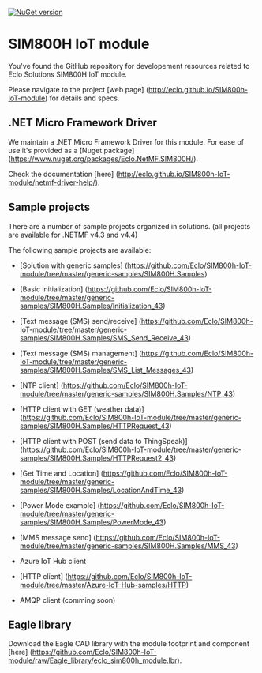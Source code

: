 [![NuGet version](https://badge.fury.io/nu/Eclo.NetMF.SIM800H.svg)](https://badge.fury.io/nu/Eclo.NetMF.SIM800H)


# SIM800H IoT module

You've found the GitHub repository for developement resources related to Eclo Solutions SIM800H IoT module.

Please navigate to the project [web page] (http://eclo.github.io/SIM800h-IoT-module) for details and specs. 


## .NET Micro Framework Driver

We maintain a .NET Micro Framework Driver for this module. For ease of use it's provided as a [Nuget package] (https://www.nuget.org/packages/Eclo.NetMF.SIM800H/).

Check the documentation [here] (http://eclo.github.io/SIM800h-IoT-module/netmf-driver-help/).


## Sample projects

There are a number of sample projects organized in solutions.
(all projects are available for .NETMF v4.3 and v4.4)
  
The following sample projects are available:
- [Solution with generic samples] (https://github.com/Eclo/SIM800h-IoT-module/tree/master/generic-samples/SIM800H.Samples)
 - [Basic initialization] (https://github.com/Eclo/SIM800h-IoT-module/tree/master/generic-samples/SIM800H.Samples/Initialization_43)
 - [Text message (SMS) send/receive] (https://github.com/Eclo/SIM800h-IoT-module/tree/master/generic-samples/SIM800H.Samples/SMS_Send_Receive_43)
 - [Text message (SMS) management] (https://github.com/Eclo/SIM800h-IoT-module/tree/master/generic-samples/SIM800H.Samples/SMS_List_Messages_43)
 - [NTP client] (https://github.com/Eclo/SIM800h-IoT-module/tree/master/generic-samples/SIM800H.Samples/NTP_43)
 - [HTTP client with GET (weather data)] (https://github.com/Eclo/SIM800h-IoT-module/tree/master/generic-samples/SIM800H.Samples/HTTPRequest_43)
 - [HTTP client with POST (send data to ThingSpeak)] (https://github.com/Eclo/SIM800h-IoT-module/tree/master/generic-samples/SIM800H.Samples/HTTPRequest2_43)
 - [Get Time and Location] (https://github.com/Eclo/SIM800h-IoT-module/tree/master/generic-samples/SIM800H.Samples/LocationAndTime_43)
 - [Power Mode example] (https://github.com/Eclo/SIM800h-IoT-module/tree/master/generic-samples/SIM800H.Samples/PowerMode_43)
 - [MMS message send] (https://github.com/Eclo/SIM800h-IoT-module/tree/master/generic-samples/SIM800H.Samples/MMS_43)

- Azure IoT Hub client
 - [HTTP client] (https://github.com/Eclo/SIM800h-IoT-module/tree/master/Azure-IoT-Hub-samples/HTTP)
 - AMQP client (comming soon) 

## Eagle library

Download the Eagle CAD library with the module footprint and component [here] (https://github.com/Eclo/SIM800h-IoT-module/raw/Eagle_library/eclo_sim800h_module.lbr).

